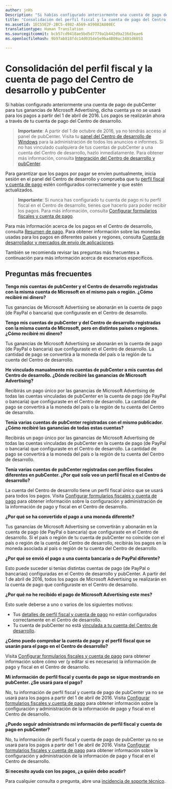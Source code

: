 ```yaml
---
author: jnHs
Description: "Si habías configurado anteriormente una cuenta de pago de pubCenter para tus ganancias de Microsoft Advertising, dicha cuenta ya no se usará para los pagos a partir del 1 de abril de 2016. Los pagos se realizarán ahora a través de tu cuenta de pago del Centro de desarrollo."
title: "Consolidación del perfil fiscal y la cuenta de pago del Centro de desarrollo y pubCenter"
ms.assetid: 1EC55E2F-2BC5-4982-A569-A59082A808EC
translationtype: Human Translation
ms.sourcegitcommit: bcb57cd9418ae5bd5d7779a1b442d9a236d3eae6
ms.openlocfilehash: 9b97ab818fdc14d0354e5e9ba4809ac3401d6053

---
```


# Consolidación del perfil fiscal y la cuenta de pago del Centro de desarrollo y pubCenter


Si habías configurado anteriormente una cuenta de pago de pubCenter para tus ganancias de Microsoft Advertising, dicha cuenta ya no se usará para los pagos a partir del 1 de abril de 2016. Los pagos se realizarán ahora a través de tu cuenta de pago del Centro de desarrollo.

> **Importante**: A partir del 1 de octubre de 2016, ya no tendrás acceso al panel de pubCenter. Visita tu [panel del Centro de desarrollo de Windows](https://developer.microsoft.com/dashboard/apps/overview) para la administración de todos los anuncios e informes. Si no has vinculado cualquiera de tus cuentas de pubCenter a una cuenta del Centro de desarrollo, hazlo inmediatamente. Para obtener más información, consulta [Integración del Centro de desarrollo y pubCenter](pubcenter-dev-center-integration.md).

Para garantizar que los pagos por pagar se envíen puntualmente, inicia sesión en el panel del Centro de desarrollo y comprueba que tu [perfil fiscal y cuenta de pago](setting-up-your-payout-account-and-tax-forms.md) estén configurados correctamente y que estén actualizados.

> **Importante**: Si nunca has configurado tu cuenta de pago ni tu perfil fiscal en el Centro de desarrollo, tienes que hacerlo para poder recibir los pagos. Para más información, consulta [Configurar formularios fiscales y cuenta de pago](setting-up-your-payout-account-and-tax-forms.md).

Para más información acerca de los pagos en el Centro de desarrollo, consulta [Resumen de pago](payout-summary.md). Para obtener información sobre las monedas usadas para los pagos en diferentes países y regiones, consulta [Cuenta de desarrollador y mercados de envío de aplicaciones](account-types-locations-and-fees.md#account_markets).

También se recomienda revisar las preguntas más frecuentes a continuación para más información acerca de escenarios específicos.

## Preguntas más frecuentes

**Tengo mis cuentas de pubCenter y el Centro de desarrollo registradas con la misma cuenta de Microsoft en el mismo país o región. ¿Cómo recibiré mi dinero?**

Tus ganancias de Microsoft Advertising se abonarán en la cuenta de pago (de PayPal o bancaria) que configuraste en el Centro de desarrollo.

**Tengo mis cuentas de pubCenter y del Centro de desarrollo registradas con la misma cuenta de Microsoft, pero en distintos países o regiones. ¿Cómo recibiré mi dinero?**

Tus ganancias de Microsoft Advertising se abonarán en la cuenta de pago (de PayPal o bancaria) que configuraste en el Centro de desarrollo. La cantidad de pago se convertirá a la moneda del país o la región de tu cuenta del Centro de desarrollo.

**He vinculado manualmente mis cuentas de pubCenter a mis cuentas del Centro de desarrollo. ¿Dónde recibiré las ganancias de Microsoft Advertising?**

Recibirás un pago único por las ganancias de Microsoft Advertising de todas las cuentas vinculadas de pubCenter en la cuenta de pago (de PayPal o bancaria) que configuraste en el Centro de desarrollo. La cantidad de pago se convertirá a la moneda del país o la región de tu cuenta del Centro de desarrollo.

**Tenía varias cuentas de pubCenter registradas con el mismo publicador. ¿Cómo recibiré las ganancias de todas estas cuentas?**

Recibirás un pago único por las ganancias de Microsoft Advertising de todas las cuentas vinculadas de pubCenter en la cuenta de pago (de PayPal o bancaria) que configuraste en el Centro de desarrollo. La cantidad de pago se convertirá a la moneda del país o la región de tu cuenta del Centro de desarrollo.

**Tenía varias cuentas de pubCenter registradas con perfiles fiscales diferentes en pubCenter. ¿Por qué solo veo un perfil fiscal en el Centro de desarrollo?**

La cuenta del Centro de desarrollo tiene un perfil fiscal único que se usará para todos los pagos. Visita [Configurar formularios fiscales y cuenta de pago](setting-up-your-payout-account-and-tax-forms.md) para obtener información sobre la configuración y administración de la información de pago y fiscal en el Centro de desarrollo.

**¿Por qué se ha convertido el pago a una moneda diferente?**

Tus ganancias de Microsoft Advertising se convertirán y abonarán en la cuenta de pago (de PayPal o bancaria) que configuraste en el Centro de desarrollo. Si el país o región de tu cuenta de pubCenter no coincide con el país o región de la cuenta del Centro de desarrollo, recibirás los pagos en la moneda asociada al país o región de tu cuenta del Centro de desarrollo.

**¿Por qué se envió el pago a una cuenta bancaria o de PayPal diferente?**

Esto puede suceder si tenías distintas cuentas de pago (de PayPal o bancarias) configuradas en el Centro de desarrollo y pubCenter. A partir del 1 de abril de 2016, todos los pagos de Microsoft Advertising se realizarán en la cuenta de pago que configuraste en el Centro de desarrollo.

**¿Por qué no he recibido el pago de Microsoft Advertising este mes?**

Esto suele deberse a uno o varios de los siguientes motivos:

-   Tus [detalles de perfil fiscal y cuenta de pago](setting-up-your-payout-account-and-tax-forms.md) no están configurados correctamente en el Centro de desarrollo.
-   Tu cuenta de pubCenter no está [vinculada a tu cuenta del Centro de desarrollo](pubcenter-dev-center-integration.md).

**¿Cómo puedo comprobar la cuenta de pago y el perfil fiscal que se usarán para el pago en el Centro de desarrollo?**

Visita [Configurar formularios fiscales y cuenta de pago](setting-up-your-payout-account-and-tax-forms.md) para obtener información sobre cómo ver (y editar si es necesario) la información de pago y fiscal en el Centro de desarrollo.

**Mi información de perfil fiscal y cuenta de pago se sigue mostrando en pubCenter. ¿Se usará para el pago?**

No, tu información de perfil fiscal y cuenta de pago de pubCenter ya no se usará para los pagos a partir del 1 de abril de 2016. Visita [Configurar formularios fiscales y cuenta de pago](setting-up-your-payout-account-and-tax-forms.md) para obtener información sobre la configuración y administración de la información de pago y fiscal en el Centro de desarrollo.

**¿Puedo seguir administrando mi información de perfil fiscal y cuenta de pago en pubCenter?**

No, tu información de perfil fiscal y cuenta de pago de pubCenter ya no se usará para los pagos a partir del 1 de abril de 2016. Visita [Configurar formularios fiscales y cuenta de pago](setting-up-your-payout-account-and-tax-forms.md) para obtener información sobre la configuración y administración de la información de pago y fiscal en el Centro de desarrollo.

**Si necesito ayuda con los pagos, ¿a quién debo acudir?**

Para cualquier consulta o pregunta, abre una [incidencia de soporte técnico](http://go.microsoft.com/fwlink/p/?LinkId=733342).

 

 



<!--HONumber=Sep16_HO3-->


